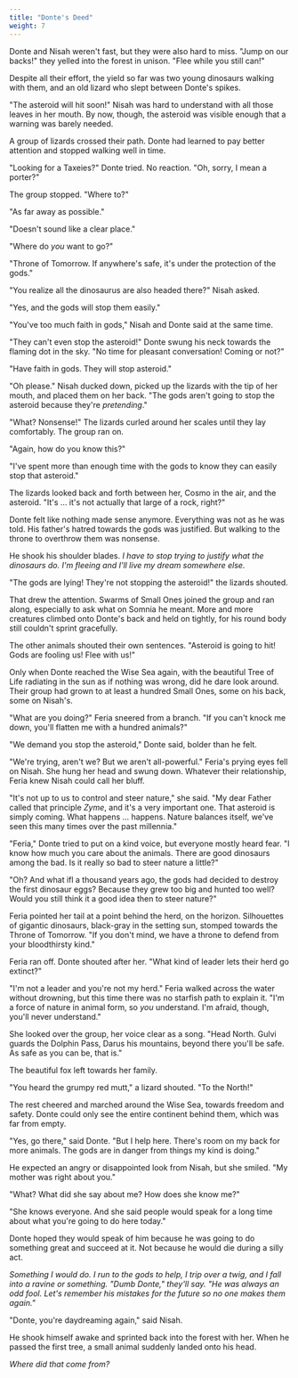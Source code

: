 ```yaml
---
title: "Donte's Deed"
weight: 7
---
```


Donte and Nisah weren't fast, but they were also hard to miss. "Jump on our backs!" they yelled into the forest in unison. "Flee while you still can!" 

Despite all their effort, the yield so far was two young dinosaurs walking with them, and an old lizard who slept between Donte's spikes.

"The asteroid will hit soon!" Nisah was hard to understand with all those leaves in her mouth. By now, though, the asteroid was visible enough that a warning was barely needed.

A group of lizards crossed their path. Donte had learned to pay better attention and stopped walking well in time. 

"Looking for a Taxeies?" Donte tried. No reaction. "Oh, sorry, I mean a porter?"

The group stopped. "Where to?"

"As far away as possible."

"Doesn't sound like a clear place."

"Where do _you_ want to go?"

"Throne of Tomorrow. If anywhere's safe, it's under the protection of the gods."

"You realize all the dinosaurus are also headed there?" Nisah asked.

"Yes, and the gods will stop them easily."

"You've too much faith in gods," Nisah and Donte said at the same time.

"They can't even stop the asteroid!" Donte swung his neck towards the flaming dot in the sky. "No time for pleasant conversation! Coming or not?"

"Have faith in gods. They will stop asteroid."

"Oh please." Nisah ducked down, picked up the lizards with the tip of her mouth, and placed them on her back. "The gods aren't going to stop the asteroid because they're _pretending_."

"What? Nonsense!" The lizards curled around her scales until they lay comfortably. The group ran on.

"Again, how do you know this?"

"I've spent more than enough time with the gods to know they can easily stop that asteroid."

The lizards looked back and forth between her, Cosmo in the air, and the asteroid. "It's ... it's not actually that large of a rock, right?"

Donte felt like nothing made sense anymore. Everything was not as he was told. His father's hatred towards the gods was justified. But walking to the throne to overthrow them was nonsense. 

He shook his shoulder blades. _I have to stop trying to justify what the dinosaurs do. I'm fleeing and I'll live my dream somewhere else._

"The gods are lying! They're not stopping the asteroid!" the lizards shouted. 

That drew the attention. Swarms of Small Ones joined the group and ran along, especially to ask what on Somnia he meant. More and more creatures climbed onto Donte's back and held on tightly, for his round body still couldn't sprint gracefully.

The other animals shouted their own sentences. "Asteroid is going to hit! Gods are fooling us! Flee with us!"

Only when Donte reached the Wise Sea again, with the beautiful Tree of Life radiating in the sun as if nothing was wrong, did he dare look around. Their group had grown to at least a hundred Small Ones, some on his back, some on Nisah's.

"What are you doing?" Feria sneered from a branch. "If you can't knock me down, you'll flatten me with a hundred animals?"

"We demand you stop the asteroid," Donte said, bolder than he felt.

"We're trying, aren't we? But we aren't all-powerful." Feria's prying eyes fell on Nisah. She hung her head and swung down. Whatever their relationship, Feria knew Nisah could call her bluff.

"It's not up to us to control and steer nature," she said. "My dear Father called that principle _Zyme_, and it's a very important one. That asteroid is simply coming. What happens ... happens. Nature balances itself, we've seen this many times over the past millennia."

"Feria," Donte tried to put on a kind voice, but everyone mostly heard fear. "I know how much you care about the animals. There are good dinosaurs among the bad. Is it really so bad to steer nature a little?"

"Oh? And what ifl a thousand years ago, the gods had decided to destroy the first dinosaur eggs? Because they grew too big and hunted too well? Would you still think it a good idea then to steer nature?"

Feria pointed her tail at a point behind the herd, on the horizon. Silhouettes of gigantic dinosaurs, black-gray in the setting sun, stomped towards the Throne of Tomorrow. "If you don't mind, we have a throne to defend from your bloodthirsty kind."

Feria ran off. Donte shouted after her. "What kind of leader lets their herd go extinct?"

"I'm not a leader and you're not my herd." Feria walked across the water without drowning, but this time there was no starfish path to explain it. "I'm a force of nature in animal form, so _you_ understand. I'm afraid, though, you'll never understand."

She looked over the group, her voice clear as a song. "Head North. Gulvi guards the Dolphin Pass, Darus his mountains, beyond there you'll be safe. As safe as you can be, that is."

The beautiful fox left towards her family.

"You heard the grumpy red mutt," a lizard shouted. "To the North!"

The rest cheered and marched around the Wise Sea, towards freedom and safety. Donte could only see the entire continent behind them, which was far from empty.

"Yes, go there," said Donte. "But I help here. There's room on my back for more animals. The gods are in danger from things my kind is doing."

He expected an angry or disappointed look from Nisah, but she smiled. "My mother was right about you."

"What? What did she say about me? How does she know me?"

"She knows everyone. And she said people would speak for a long time about what you're going to do here today."

Donte hoped they would speak of him because he was going to do something great and succeed at it. Not because he would die during a silly act. 

_Something I would do. I run to the gods to help, I trip over a twig, and I fall into a ravine or something. "Dumb Donte," they'll say. "He was always an odd fool. Let's remember his mistakes for the future so no one makes them again."_

"Donte, you're daydreaming again," said Nisah. 

He shook himself awake and sprinted back into the forest with her. When he passed the first tree, a small animal suddenly landed onto his head. 

_Where did that come from?_
